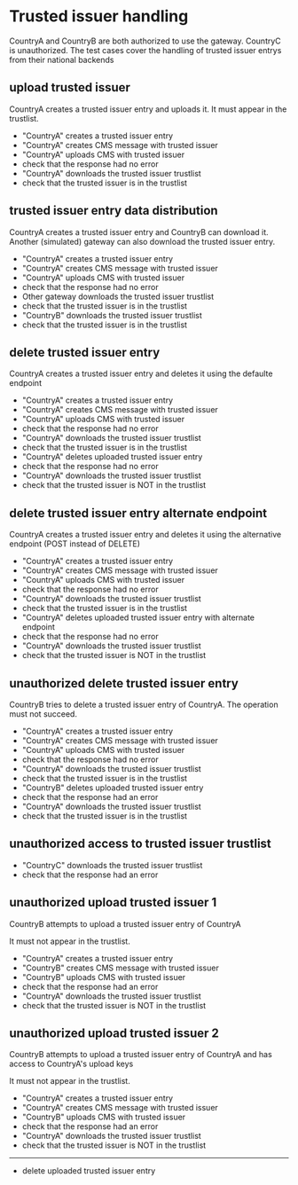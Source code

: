 # Trusted issuer handling 

CountryA and CountryB are both authorized to use the gateway.
CountryC is unauthorized. 
The test cases cover the handling of trusted issuer entrys from their national backends


## upload trusted issuer

CountryA creates a trusted issuer entry and uploads it.
It must appear in the trustlist. 

* "CountryA" creates a trusted issuer entry
* "CountryA" creates CMS message with trusted issuer
* "CountryA" uploads CMS with trusted issuer
* check that the response had no error
* "CountryA" downloads the trusted issuer trustlist
* check that the trusted issuer is in the trustlist 

## trusted issuer entry data distribution

CountryA creates a trusted issuer entry and CountryB can download it.
Another (simulated) gateway can also download the trusted issuer entry. 

* "CountryA" creates a trusted issuer entry
* "CountryA" creates CMS message with trusted issuer
* "CountryA" uploads CMS with trusted issuer
* check that the response had no error
* Other gateway downloads the trusted issuer trustlist
* check that the trusted issuer is in the trustlist 
* "CountryB" downloads the trusted issuer trustlist
* check that the trusted issuer is in the trustlist 

## delete trusted issuer entry

CountryA creates a trusted issuer entry and deletes it using
the defaulte endpoint

* "CountryA" creates a trusted issuer entry
* "CountryA" creates CMS message with trusted issuer
* "CountryA" uploads CMS with trusted issuer
* check that the response had no error
* "CountryA" downloads the trusted issuer trustlist
* check that the trusted issuer is in the trustlist 
* "CountryA" deletes uploaded trusted issuer entry
* check that the response had no error
* "CountryA" downloads the trusted issuer trustlist
* check that the trusted issuer is NOT in the trustlist 

## delete trusted issuer entry alternate endpoint

CountryA creates a trusted issuer entry and deletes it using
the alternative endpoint (POST instead of DELETE)

* "CountryA" creates a trusted issuer entry
* "CountryA" creates CMS message with trusted issuer
* "CountryA" uploads CMS with trusted issuer
* check that the response had no error
* "CountryA" downloads the trusted issuer trustlist
* check that the trusted issuer is in the trustlist 
* "CountryA" deletes uploaded trusted issuer entry with alternate endpoint
* check that the response had no error
* "CountryA" downloads the trusted issuer trustlist
* check that the trusted issuer is NOT in the trustlist 


## unauthorized delete trusted issuer entry

CountryB tries to delete a trusted issuer entry of CountryA.
The operation must not succeed. 

* "CountryA" creates a trusted issuer entry
* "CountryA" creates CMS message with trusted issuer
* "CountryA" uploads CMS with trusted issuer
* check that the response had no error
* "CountryA" downloads the trusted issuer trustlist
* check that the trusted issuer is in the trustlist 
* "CountryB" deletes uploaded trusted issuer entry
* check that the response had an error
* "CountryA" downloads the trusted issuer trustlist
* check that the trusted issuer is in the trustlist 

## unauthorized access to trusted issuer trustlist

* "CountryC" downloads the trusted issuer trustlist
* check that the response had an error

## unauthorized upload trusted issuer 1

CountryB attempts to upload a trusted issuer entry of CountryA

It must not appear in the trustlist. 
* "CountryA" creates a trusted issuer entry
* "CountryB" creates CMS message with trusted issuer
* "CountryB" uploads CMS with trusted issuer
* check that the response had an error
* "CountryA" downloads the trusted issuer trustlist
* check that the trusted issuer is NOT in the trustlist 

## unauthorized upload trusted issuer 2

CountryB attempts to upload a trusted issuer entry of CountryA
and has access  to CountryA's upload keys

It must not appear in the trustlist. 
* "CountryA" creates a trusted issuer entry
* "CountryA" creates CMS message with trusted issuer
* "CountryB" uploads CMS with trusted issuer
* check that the response had an error
* "CountryA" downloads the trusted issuer trustlist
* check that the trusted issuer is NOT in the trustlist 


___

* delete uploaded trusted issuer entry

